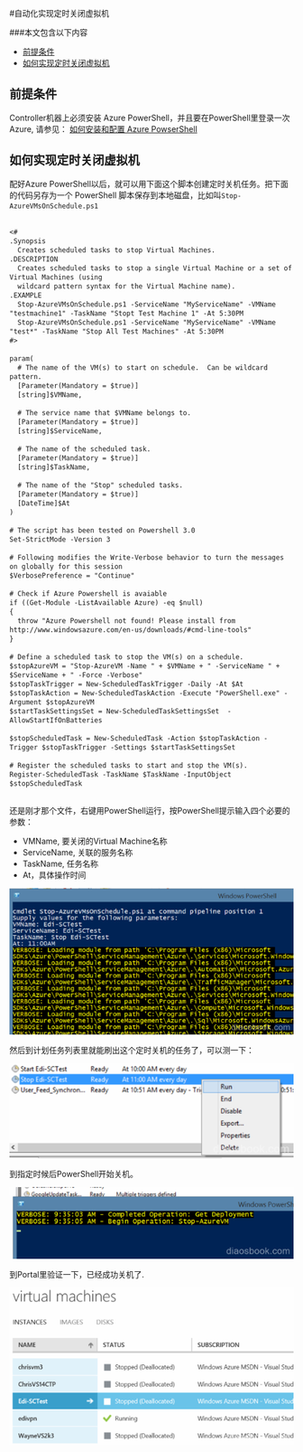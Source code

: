 <properties 
	pageTitle="自动化实现定时关闭虚拟机" 
	description="在虚拟机中配置如何定时关闭虚拟机" 
	services="virtual machine" 
	documentationCenter="" 
	authors=""
	manager="" 
	editor=""/>
<tags ms.service="virtual-machine-aog" ms.date="" wacn.date="01/21/2016"/>


#自动化实现定时关闭虚拟机

###本文包含以下内容

* [前提条件](#prerequisite)
* [如何实现定时关闭虚拟机](#operation)

 
## <a id="prerequisite"></a>前提条件
Controller机器上必须安装 Azure PowerShell，并且要在PowerShell里登录一次Azure, 请参见： [如何安装和配置 Azure PowserShell](/documentation/articles/powershell-install-configure)

## <a id="operation"></a>如何实现定时关闭虚拟机
配好Azure PowerShell以后，就可以用下面这个脚本创建定时关机任务。把下面的代码另存为一个 PowerShell 脚本保存到本地磁盘，比如叫`Stop-AzureVMsOnSchedule.ps1`

<pre><code>
<#
.Synopsis
  Creates scheduled tasks to stop Virtual Machines.
.DESCRIPTION
  Creates scheduled tasks to stop a single Virtual Machine or a set of Virtual Machines (using
  wildcard pattern syntax for the Virtual Machine name).
.EXAMPLE
  Stop-AzureVMsOnSchedule.ps1 -ServiceName "MyServiceName" -VMName "testmachine1" -TaskName "Stopt Test Machine 1" -At 5:30PM
  Stop-AzureVMsOnSchedule.ps1 -ServiceName "MyServiceName" -VMName "test*" -TaskName "Stop All Test Machines" -At 5:30PM
#>

param(
  # The name of the VM(s) to start on schedule.  Can be wildcard pattern.
  [Parameter(Mandatory = $true)] 
  [string]$VMName,

  # The service name that $VMName belongs to.
  [Parameter(Mandatory = $true)] 
  [string]$ServiceName,

  # The name of the scheduled task.
  [Parameter(Mandatory = $true)] 
  [string]$TaskName,

  # The name of the "Stop" scheduled tasks.
  [Parameter(Mandatory = $true)] 
  [DateTime]$At
)

# The script has been tested on Powershell 3.0
Set-StrictMode -Version 3

# Following modifies the Write-Verbose behavior to turn the messages on globally for this session
$VerbosePreference = "Continue"

# Check if Azure Powershell is avaiable
if ((Get-Module -ListAvailable Azure) -eq $null)
{
  throw "Azure Powershell not found! Please install from http://www.windowsazure.com/en-us/downloads/#cmd-line-tools"
}

# Define a scheduled task to stop the VM(s) on a schedule.
$stopAzureVM = "Stop-AzureVM -Name " + $VMName + " -ServiceName " + $ServiceName + " -Force -Verbose"
$stopTaskTrigger = New-ScheduledTaskTrigger -Daily -At $At
$stopTaskAction = New-ScheduledTaskAction -Execute "PowerShell.exe" -Argument $stopAzureVM
$startTaskSettingsSet = New-ScheduledTaskSettingsSet  -AllowStartIfOnBatteries 
 
$stopScheduledTask = New-ScheduledTask -Action $stopTaskAction -Trigger $stopTaskTrigger -Settings $startTaskSettingsSet

# Register the scheduled tasks to start and stop the VM(s).
Register-ScheduledTask -TaskName $TaskName -InputObject $stopScheduledTask 

</code></pre>

还是刚才那个文件，右键用PowerShell运行，按PowerShell提示输入四个必要的参数：

* VMName, 要关闭的Virtual Machine名称
* ServiceName, 关联的服务名称
* TaskName, 任务名称
* At，具体操作时间

![](./media/aog-virtual-machine-how-to-turn-off-vm-automatically/powershell-add-parameter.png)

 
然后到计划任务列表里就能刷出这个定时关机的任务了，可以测一下：

![](./media/aog-virtual-machine-how-to-turn-off-vm-automatically/powershell-add-task-to-system.png)
 
到指定时候后PowerShell开始关机。

![](./media/aog-virtual-machine-how-to-turn-off-vm-automatically/powershell-turn-down-vm.png)
 
到Portal里验证一下，已经成功关机了.
 

![](./media/aog-virtual-machine-how-to-turn-off-vm-automatically/powershell-turn-down-result.png)